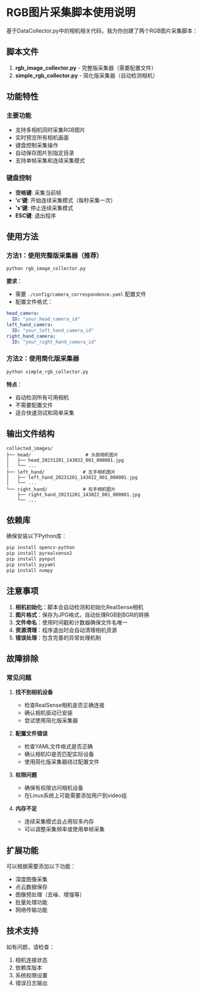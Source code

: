 # RGB图片采集脚本使用说明

基于DataCollector.py中的相机相关代码，我为你创建了两个RGB图片采集脚本：

## 脚本文件

1. **rgb_image_collector.py** - 完整版采集器（需要配置文件）
2. **simple_rgb_collector.py** - 简化版采集器（自动检测相机）

## 功能特性

### 主要功能
- 支持多相机同时采集RGB图片
- 实时预览所有相机画面
- 键盘控制采集操作
- 自动保存图片到指定目录
- 支持单帧采集和连续采集模式

### 键盘控制
- **空格键**: 采集当前帧
- **'c'键**: 开始连续采集模式（每秒采集一次）
- **'s'键**: 停止连续采集模式
- **ESC键**: 退出程序

## 使用方法

### 方法1：使用完整版采集器（推荐）

```bash
python rgb_image_collector.py
```

**要求**：
- 需要 `./config/camera_correspondence.yaml` 配置文件
- 配置文件格式：
```yaml
head_camera:
  ID: "your_head_camera_id"
left_hand_camera:
  ID: "your_left_hand_camera_id"
right_hand_camera:
  ID: "your_right_hand_camera_id"
```

### 方法2：使用简化版采集器

```bash
python simple_rgb_collector.py
```

**特点**：
- 自动检测所有可用相机
- 不需要配置文件
- 适合快速测试和简单采集

## 输出文件结构

```
collected_images/
├── head/                    # 头部相机图片
│   ├── head_20231201_143022_001_000001.jpg
│   └── ...
├── left_hand/              # 左手相机图片
│   ├── left_hand_20231201_143022_001_000001.jpg
│   └── ...
└── right_hand/             # 右手相机图片
    ├── right_hand_20231201_143022_001_000001.jpg
    └── ...
```

## 依赖库

确保安装以下Python库：
```bash
pip install opencv-python
pip install pyrealsense2
pip install pynput
pip install pyyaml
pip install numpy
```

## 注意事项

1. **相机初始化**：脚本会自动检测和初始化RealSense相机
2. **图片格式**：保存为JPG格式，自动处理RGB到BGR的转换
3. **文件命名**：使用时间戳和计数器确保文件名唯一
4. **资源清理**：程序退出时会自动清理相机资源
5. **错误处理**：包含完善的异常处理机制

## 故障排除

### 常见问题

1. **找不到相机设备**
   - 检查RealSense相机是否正确连接
   - 确认相机驱动已安装
   - 尝试使用简化版采集器

2. **配置文件错误**
   - 检查YAML文件格式是否正确
   - 确认相机ID是否匹配实际设备
   - 使用简化版采集器绕过配置文件

3. **权限问题**
   - 确保有权限访问相机设备
   - 在Linux系统上可能需要添加用户到video组

4. **内存不足**
   - 连续采集模式会占用较多内存
   - 可以调整采集频率或使用单帧采集

## 扩展功能

可以根据需要添加以下功能：
- 深度图像采集
- 点云数据保存
- 图像预处理（去噪、增强等）
- 批量处理功能
- 网络传输功能

## 技术支持

如有问题，请检查：
1. 相机连接状态
2. 依赖库版本
3. 系统权限设置
4. 错误日志输出

